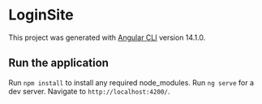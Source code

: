 # LoginSite

This project was generated with [Angular CLI](https://github.com/angular/angular-cli) version 14.1.0.

## Run the application

Run `npm install` to install any required node_modules.
Run `ng serve` for a dev server. Navigate to `http://localhost:4200/`.

